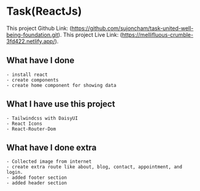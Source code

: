 # Task(ReactJs)

This project Github Link: (https://github.com/sujoncham/task-united-well-being-foundation.git).
This project Live Link: (https://mellifluous-crumble-3fd422.netlify.app/).

## What have I done

    - install react
    - create components
    - create home component for showing data

## What I have use this project

    - Tailwindcss with DaisyUI
    - React Icons
    - React-Router-Dom

## What have I done extra

    - Collected image from internet
    - create extra route like about, blog, contact, appointment, and login.
    - added footer section
    - added header section
